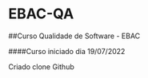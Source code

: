 # EBAC-QA

##Curso Qualidade de Software - EBAC

####Curso iniciado dia 19/07/2022

Criado clone Github